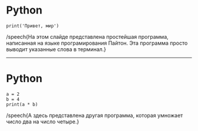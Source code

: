 # Python

```
print('Привет, мир')
```

/speech{На этом слайде представлена простейшая программа, написанная на языке програмирования Пайтон. Эта программа просто выводит указанные слова в терминал.}

---

# Python

```
a = 2
b = 4
print(a * b)
```

/speech{А здесь представлена другая программа, которая умножает число два на число четыре.}
